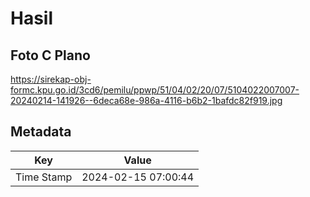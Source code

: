 # Hasil

## Foto C Plano

https://sirekap-obj-formc.kpu.go.id/3cd6/pemilu/ppwp/51/04/02/20/07/5104022007007-20240214-141926--6deca68e-986a-4116-b6b2-1bafdc82f919.jpg


## Metadata

| Key        | Value               |
| ---------- | ------------------- |
| Time Stamp | 2024-02-15 07:00:44 |



